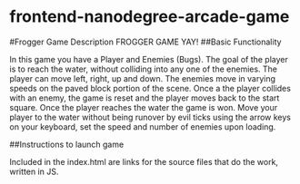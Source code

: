frontend-nanodegree-arcade-game
===============================

#Frogger Game Description
FROGGER GAME YAY!
##Basic Functionality

In this game you have a Player and Enemies (Bugs). The goal of the player is to reach the water, without colliding into any one of the enemies. The player can move left, right, up and down. The enemies move in varying speeds on the paved block portion of the scene. Once a the player collides with an enemy, the game is reset and the player moves back to the start square. Once the player reaches the water the game is won.  Move your player to the water without being runover by evil ticks using the arrow keys on your keyboard, set the speed and number of enemies upon loading.

##Instructions to launch game

Included in the index.html are links for the source files that do the work, written in JS.